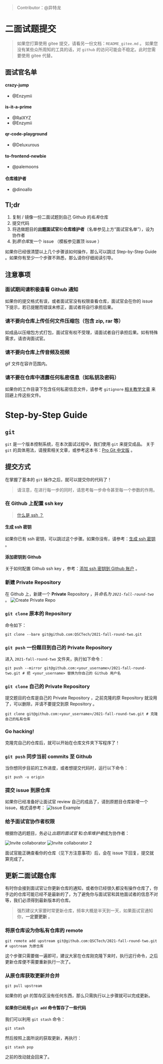 > Contributor：@异特龙
# 二面试题提交
> 如果您打算使用 gitee 提交，请看另一份文档：`README_gitee.md` 。
> 如果您没有某些众所周知的工具的话，对 `github` 的访问可能会不稳定。此时您需要使用 gitee 代替。

## 面试官名单
#### crazy-jump
* @Enzymii
#### is-it-a-prime
* @RalXYZ
* @Enzymii
#### qr-code-playground
* @Deluxurous
#### to-frontend-newbie
* @palemoons
#### 仓库维护者
* @dinoallo

## Tl;dr
1. 复制 / 镜像一份二面试题到自己 Github 的*私有*仓库
2. 提交代码
3. 将选做题目的**出题面试官**和**仓库维护者**（名单参见上方“面试官名单”），设为协作者
4. 到*原仓库*发一个 issue （模板参见置顶 issue ）

如果你已经很清楚以上几个步骤该如何操作，那么可以跳过 Step-by-Step Guide 。如果你有至少一个步骤不熟悉，那么请你仔细阅读引导。

## 注意事项

### 面试期间请积极查看 Github 通知

如果你的提交格式有误，或者面试官没有权限查看仓库，面试官会在你的 issue 下提示，若已提醒而错误未修正，面试者将自行承担后果。

### 请不要向仓库上传任何文件压缩包（包含 zip, rar 等）

如成品以压缩包方式打包，面试官有权不受理，请面试者自行承担后果。如有特殊需求，请咨询面试官。

### 请不要向仓库上传音频及视频

gif 文件在容许范围内。

### 请不要在仓库中透露任何私密信息（如私钥及密码）

如果你的工作目录下包含任何私密信息文件，请参考 `gitignore` [相关教学文章](https://linuxize.com/post/gitignore-ignoring-files-in-git/) 来回避上传这些文件。

# Step-by-Step Guide
## `git`
`git` 是一个版本控制系统，在本次面试过程中，我们使用 `git` 来提交成品。
关于 `git` 的具体用法，请搜索相关文章，或参考这本书：[Pro Git 中文版](https://git-scm.com/book/zh/v2) 。
## 提交方式
在掌握了基本的 `git` 操作之后，就可以提交你的代码了！
> 请注意，在进行每一步的同时，请思考每一步命令甚至每一个参数的作用。
### 在 Github 上配置 ssh key
> [什么是 ssh ？](https://docs.github.com/cn/github/authenticating-to-github/connecting-to-github-with-ssh/about-ssh)
#### 生成 ssh 密钥
如果你已有 ssh 密钥，可以跳过这个步骤。如果你没有，请参考：[生成 ssh 密钥](https://docs.github.com/en/github/authenticating-to-github/connecting-to-github-with-ssh/generating-a-new-ssh-key-and-adding-it-to-the-ssh-agent) 。
#### 添加密钥到 Github
关于如何配置 Github ssh key ，参考：[添加 ssh 密钥到 Github 账户](https://docs.github.com/en/github/authenticating-to-github/connecting-to-github-with-ssh/adding-a-new-ssh-key-to-your-github-account) 。
### 新建 Private Repository
在 Github 上，新建一个 **Private** Repository ，并*命名为 `2021-fall-round-two`* 。
![Create Private Repo](./pics/create-private-repo.png)
### `git clone` 原本的 Repository
命令如下：

``` shell
git clone --bare git@github.com:QSCTech/2021-fall-round-two.git
```
### `git push` 一份题目到自己的 Private Repository
进入 `2021-fall-round-two` 文件夹，执行如下命令：

``` shell
git push --mirror git@github.com:<your_username>/2021-fall-round-two.git # 把 <your_username> 替换为你自己的 Github 用户名
```

### `git clone` 自己的 Private Repository
提交题目的仓库是自己的 Private Repository ，之前克隆的原 Repository 就没用了，可以删除，并请不要提交到原 Repository 。

``` shell
git clone git@github.com:<your_username>/2021-fall-round-two.git # 克隆自己的私有仓库
```

### Go hacking!
克隆完自己的仓库后，就可以开始在仓库文件夹下写程序了！

### `git push` 同步当前 commits 至 Github
当你想同步目前的工作进度，或者想提交代码时，运行以下命令：

``` shell
git push -u origin
```

### 提交 issue 到原仓库
如果你已经准备好让面试官 review 自己的成品了，请到原题目仓库新增一个 issue，格式请参考：
![Issue Example](./pics/issue-example.png)

### 给予面试官协作者权限
根据你选的题目，务必让*出题的面试官* 和*仓库维护者*成为协作者：

![Invite collaborator](./pics/invite-collab.png "将面试官加到协作者中")
![Invite collaborator 2](./pics/invite-collab-2.png "输入面试官 ID")

面试官能正确查看你的仓库（见下方注意事项）后，会在 issue 下回复，提交就算完成了。

## 更新二面试题仓库
有时你会接到面试官让你更新仓库的通知，或者你已经很久都没有操作仓库了，你手边的仓库可能已经不是最新的了，为了避免你与面试官和其他面试者的信息不对等，我们必须得到最新版本的仓库。
> 强烈建议大家要时常更新仓库，频率大概是半天到一天，如果面试官通知你，**一定要更新** 。

### 将原仓库设为你私有仓库的 remote

``` shell
git remote add upstream git@github.com:QSCTech/2021-fall-round-two.git # upstream 为原仓库
```
这个步骤只需要做一遍即可，建议大家在仓库刚克隆下来时，执行这行命令，之后更新仓库便不需要重新执行一次了。

### 从原仓库获取更新并合并

``` shell
git pull upstream
```
如果你的 git 的暂存区没有任何东西，那么只需执行以上步骤就可以完成更新。


#### 如果你已经用 `git add` 命令暂存了一些代码
我们可以利用 `git stash` 命令：
``` shell
git stash
```
然后按照上面所说的获取更新，再执行：

``` shell
git stash pop
```
之前的改动就会回来了。
